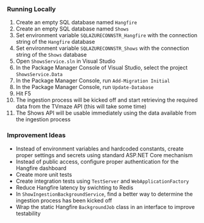 ### Running Locally
1. Create an empty SQL database named `Hangfire`
2. Create an empty SQL database named `Shows`
3. Set environment variable `SQLAZURECONNSTR_Hangfire` with the connection string of the `Hangfire` database 
4. Set environment variable `SQLAZURECONNSTR_Shows` with the connection string of the `Shows` database 
5. Open `ShowsService.sln` in Visual Studio
6. In the Package Manager Console of Visual Studio, select the project `ShowsService.Data`
7. In the Package Manager Console, run `Add-Migration Initial`
8. In the Package Manager Console, run `Update-Database`
9. Hit F5
10. The ingestion process will be kicked off and start retrieving the required data from the TVmaze API (this will take some time)
11. The Shows API will be usable immediately using the data available from the ingestion process

### Improvement Ideas
* Instead of environment variables and hardcoded constants, create proper settings and secrets using standard ASP.NET Core mechanism  
* Instead of public access, configure proper authentication for the Hangfire dashboard  
* Create more unit tests  
* Create integration tests using `TestServer` and `WebApplicationFactory`  
* Reduce Hangfire latency by swichting to Redis  
* In `ShowIngestionBackgroundService`, find a better way to determine the ingestion process has been kicked off  
* Wrap the static Hangfire `BackgroundJob` class in an interface to improve testability 